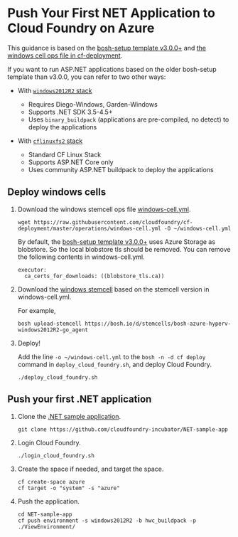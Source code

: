 # Push Your First NET Application to Cloud Foundry on Azure

This guidance is based on the [bosh-setup template v3.0.0+](https://github.com/Azure/azure-quickstart-templates/tree/master/bosh-setup) and [the windows cell ops file in cf-deployment](https://github.com/cloudfoundry/cf-deployment/blob/master/operations/windows-cell.yml).

If you want to run ASP.NET applications based on the older bosh-setup template than v3.0.0, you can refer to two other ways:

* With [`windows2012R2` stack](./run-asp-net-apps-with-windows2012R2-stack.md)
  * Requires Diego-Windows, Garden-Windows
  * Supports .NET SDK 3.5-4.5+
  * Uses `binary_buildpack` (applications are pre-compiled, no detect) to deploy the applications

* With [`cflinuxfs2` stack](./run-asp-net-apps-with-cflinuxfs2-stack.md)
  * Standard CF Linux Stack
  * Supports ASP.NET Core only
  * Uses community ASP.NET buildpack to deploy the applications

## Deploy windows cells

1. Download the windows stemcell ops file [windows-cell.yml](https://github.com/cloudfoundry/cf-deployment/blob/master/operations/windows-cell.yml).

    ```
    wget https://raw.githubusercontent.com/cloudfoundry/cf-deployment/master/operations/windows-cell.yml -O ~/windows-cell.yml
    ```

    By default, the [bosh-setup template v3.0.0+](https://github.com/Azure/azure-quickstart-templates/tree/master/bosh-setup) uses Azure Storage as blobstore. So the local blobstore tls should be removed. You can remove the following contents in windows-cell.yml.

    ```
    executor:
      ca_certs_for_downloads: ((blobstore_tls.ca))
    ```

1. Download the [windows stemcell](https://bosh.io/stemcells/bosh-azure-hyperv-windows2012R2-go_agent) based on the stemcell version in windows-cell.yml.

    For example,

    ```
    bosh upload-stemcell https://bosh.io/d/stemcells/bosh-azure-hyperv-windows2012R2-go_agent
    ```

1. Deploy!

    Add the line `-o ~/windows-cell.yml` to the `bosh -n -d cf deploy` command in `deploy_cloud_foundry.sh`, and deploy Cloud Foundry.

    ```
    ./deploy_cloud_foundry.sh
    ```

## Push your first .NET application

1. Clone the [.NET sample application](https://github.com/cloudfoundry-incubator/NET-sample-app).

    ```
    git clone https://github.com/cloudfoundry-incubator/NET-sample-app
    ```

1. Login Cloud Foundry.

    ```
    ./login_cloud_foundry.sh
    ```

1. Create the space if needed, and target the space.

    ```
    cf create-space azure
    cf target -o "system" -s "azure"
    ```

1. Push the application.

    ```
    cd NET-sample-app
    cf push environment -s windows2012R2 -b hwc_buildpack -p ./ViewEnvironment/
    ```
